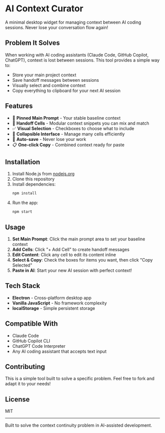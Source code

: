 # AI Context Curator

A minimal desktop widget for managing context between AI coding sessions. Never lose your conversation flow again!

## Problem It Solves

When working with AI coding assistants (Claude Code, GitHub Copilot, ChatGPT), context is lost between sessions. This tool provides a simple way to:
- Store your main project context
- Save handoff messages between sessions
- Visually select and combine context
- Copy everything to clipboard for your next AI session

## Features

- 📌 **Pinned Main Prompt** - Your stable baseline context
- 📝 **Handoff Cells** - Modular context snippets you can mix and match
- ✅ **Visual Selection** - Checkboxes to choose what to include
- 🔄 **Collapsible Interface** - Manage many cells efficiently
- 💾 **Auto-save** - Never lose your work
- 📋 **One-click Copy** - Combined context ready for paste

## Installation

1. Install Node.js from [nodejs.org](https://nodejs.org/)
2. Clone this repository
3. Install dependencies:
   ```bash
   npm install
   ```
4. Run the app:
   ```bash
   npm start
   ```

## Usage

1. **Set Main Prompt**: Click the main prompt area to set your baseline context
2. **Add Cells**: Click "+ Add Cell" to create handoff messages
3. **Edit Content**: Click any cell to edit its content inline
4. **Select & Copy**: Check the boxes for items you want, then click "Copy Selected"
5. **Paste in AI**: Start your new AI session with perfect context!

## Tech Stack

- **Electron** - Cross-platform desktop app
- **Vanilla JavaScript** - No framework complexity
- **localStorage** - Simple persistent storage

## Compatible With

- Claude Code
- GitHub Copilot CLI
- ChatGPT Code Interpreter
- Any AI coding assistant that accepts text input

## Contributing

This is a simple tool built to solve a specific problem. Feel free to fork and adapt it to your needs!

## License

MIT

---

Built to solve the context continuity problem in AI-assisted development.